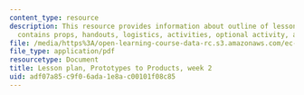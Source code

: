 ```yaml
---
content_type: resource
description: This resource provides information about outline of lesson plan which
  contains props, handouts, logistics, activities, optional activity, and homework.
file: /media/https%3A/open-learning-course-data-rc.s3.amazonaws.com/ec-s06-prototypes-to-products-fall-2005/adf07a85c9f06ada1e8ac00101f08c85_MITEC_S06F05_lp2_1.pdf
file_type: application/pdf
resourcetype: Document
title: Lesson plan, Prototypes to Products, week 2
uid: adf07a85-c9f0-6ada-1e8a-c00101f08c85
---
```

